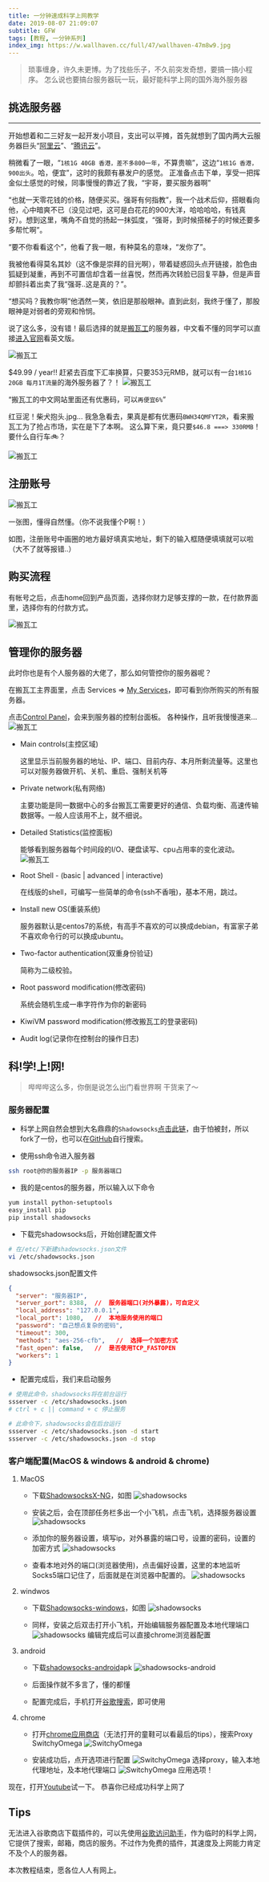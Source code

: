 ```yaml
---
title: 一分钟速成科学上网教学
date: 2019-08-07 21:09:07
subtitle: GFW
tags: [教程, 一分钟系列]
index_img: https://w.wallhaven.cc/full/47/wallhaven-47m8w9.jpg
---
```


> 琐事缠身，许久未更博。为了找些乐子，不久前突发奇想，要搞一搞小程序。
> 怎么说也要搞台服务器玩一玩，最好能科学上网的国外海外服务器

<!-- more -->

## 挑选服务器

----------------
开始想着和二三好友一起开发小项目，支出可以平摊，首先就想到了国内两大云服务器巨头“<u>[阿里云](https://cn.aliyun.com/)</u>”、“<u>[腾讯云](https://cloud.tencent.com/)</u>”。

稍微看了一眼，“`1核1G 40GB 香港，差不多800一年`，不算贵嘛”，这边“`1核1G 香港，900出头`。哈，便宜”，这时的我颇有暴发户的感觉。
正准备点击下单，享受一把挥金似土感觉的时候，同事慢慢的靠近了我，“宇哥，要买服务器啊”

“也就一天零花钱的价格，随便买买。强哥有何指教”，我一个战术后仰，搭眼看向他，心中暗爽不已（没见过吧，这可是白花花的900大洋，哈哈哈哈，有钱真好）。想到这里，嘴角不自觉的扬起一抹弧度，“强哥，到时候搭梯子的时候还要多多帮忙啊”。

“要不你看看这个”，他看了我一眼，有种莫名的意味，“发你了”。

我被他看得莫名其妙（这不像是崇拜的目光啊），带着疑惑回头点开链接，脸色由狐疑到凝重，再到不可置信却含着一丝喜悦，然而再次转脸已回复平静，但是声音却颤抖着出卖了我“强哥..这是真的？”。

“想买吗？我教你啊”他洒然一笑，依旧是那般眼神。直到此刻，我终于懂了，那股眼神是对弱者的旁观和怜悯。


说了这么多，没有错！最后选择的就是<u>[搬瓦工](https://bwg.net/)</u>的服务器，中文看不懂的同学可以直接<u>[进入官网](https://bwh88.net/)</u>看英文版。

![搬瓦工](https://ws1.sinaimg.cn/large/006665PZgy1g5ri7ptm3oj30sy0mxdhj.jpg '搬瓦工产品界面')

$49.99 / year!! 赶紧去百度下汇率换算，只要353元RMB，就可以有一台`1核1G 20GB 每月1T流量`的海外服务器了？！
![搬瓦工](https://ws1.sinaimg.cn/large/006665PZgy1g5riol9ldfj30f205874c.jpg '百度汇率换算')

“搬瓦工的中文网站里面还有优惠码，可以`再便宜6%`”

红豆泥！柴犬抱头.jpg... 我急急看去，果真是都有优惠码`BWH34QMFYT2R`，看来搬瓦工为了抢占市场，实在是下了本啊。
这么算下来，竟只要`$46.8 ===> 330RMB`！要什么自行车🚲？

![搬瓦工](https://ws1.sinaimg.cn/large/006665PZgy1g5riypvnthj30rd0c3dg9.jpg '搬瓦工付款界面')

## 注册账号

![搬瓦工](https://ws1.sinaimg.cn/large/006665PZgy1g5rj5o8k32j30sc0o278q.jpg '注册页面')

一张图，懂得自然懂。（你不说我懂个P啊！）

如图，注册账号中画圈的地方最好填真实地址，剩下的输入框随便填填就可以啦（大不了就等报错..）

## 购买流程

有帐号之后，点击home回到产品页面，选择你财力足够支撑的一款，在付款界面里，选择你有的付款方式。

![搬瓦工](https://ws1.sinaimg.cn/large/006665PZgy1g5rjcp083dj30i9053jrd.jpg '付款页面')

## 管理你的服务器

此时你也是有个人服务器的大佬了，那么如何管控你的服务器呢？

在搬瓦工主界面里，点击 Services => <u>[My Services](https://bwh88.net/clientarea.php?action=products)</u>，即可看到你所购买的所有服务器。

点击<u>[Control Panel](https://kiwivm.64clouds.com/main.php)</u>，会来到服务器的控制台面板。
各种操作，且听我慢慢道来...
![搬瓦工](http://ww1.sinaimg.cn/large/006665PZgy1g5s86a10hjj32ak14i11i.jpg '服务器控制面板')

- Main controls(主控区域)

  这里显示当前服务器的地址、IP、端口、目前内存、本月所剩流量等。这里也可以对服务器做开机、关机、重启、强制关机等

- Private network(私有网络)

  主要功能是同一数据中心的多台搬瓦工需要更好的通信、负载均衡、高速传输数据等。一般人应该用不上，就不细说。

- Detailed Statistics(监控面板)

  能够看到服务器每个时间段的I/O、硬盘读写、cpu占用率的变化波动。
  ![搬瓦工](http://ww1.sinaimg.cn/large/006665PZgy1g5s9e2d9j7j32j20w0q91.jpg '服务器波动')

- Root Shell - (basic | advanced | interactive)

  在线版的shell，可编写一些简单的命令(ssh不香哦)，基本不用，跳过。

- Install new OS(重装系统)

  服务器默认是centos7的系统，有高手不喜欢的可以换成debian，有富家子弟不喜欢命令行的可以换成ubuntu。

- Two-factor authentication(双重身份验证)

  简称为二级校验。

- Root password modification(修改密码)

  系统会随机生成一串字符作为你的新密码

- KiwiVM password modification(修改搬瓦工的登录密码)

- Audit log(记录你在控制台的操作日志)

## 科!学!上!网!

  > 哔哔哔这么多，你倒是说怎么出门看世界啊
  > 干货来了～

### 服务器配置

- 科学上网自然会想到大名鼎鼎的`Shadowsocks`<u>[点击此链](https://github.com/elegantYU/shadowsocks)</u>，由于怕被封，所以fork了一份，也可以在<u>[GitHub](https://github.com)</u>自行搜索。

- 使用ssh命令进入服务器
```bash
ssh root@你的服务器IP -p 服务器端口
```

- 我的是centos的服务器，所以输入以下命令
```bash
yum install python-setuptools
easy_install pip
pip install shadowsocks
```

- 下载完shadowsocks后，开始创建配置文件
```bash
# 在/etc/下新建shadowsocks.json文件
vi /etc/shadowsocks.json
```
shadowsocks.json配置文件
```json
{
  "server": "服务器IP",
  "server_port": 8388,  //  服务器端口(对外暴露)，可自定义
  "local_address": "127.0.0.1",
  "local_port": 1080,   //  本地服务使用的端口
  "password": "自己想点复杂的密码",
  "timeout": 300,
  "methods": "aes-256-cfb",   //  选择一个加密方式
  "fast_open": false,   //  是否使用TCP_FASTOPEN
  "workers": 1
}
```

- 配置完成后，我们来启动服务

```bash
# 使用此命令，shadowsocks将在前台运行
ssserver -c /etc/shadowsocks.json
# ctrl + c || command + c 停止服务
```

```bash
# 此命令下，shadowsocks会在后台运行
ssserver -c /etc/shadowsocks.json -d start
ssserver -c /etc/shadowsocks.json -d stop
```

### 客户端配置(MacOS & windows & android & chrome)

1. MacOS

    - 下载<u>[ShadowsocksX-NG](https://github.com/shadowsocks/ShadowsocksX-NG/releases)</u>，如图
    ![shadowsocks](http://ww1.sinaimg.cn/large/006665PZgy1g5sfg2u53hj31l010ate4.jpg 'mac工具')

    - 安装之后，会在顶部任务栏多出一个小飞机，点击飞机，选择服务器设置
    ![shadowsocks](http://ww1.sinaimg.cn/large/006665PZgy1g5sfk26h91j30u00oiqkb.jpg 'mac工具')
    
    - 添加你的服务器设置，填写ip，对外暴露的端口号，设置的密码，设置的加密方式
    ![shadowsocks](http://ww1.sinaimg.cn/large/006665PZgy1g5sgtuzzb8j30uy0hy762.jpg 'mac工具')

    - 查看本地对外的端口(浏览器使用)，点击偏好设置，这里的本地监听Socks5端口记住了，后面就是在浏览器中配置的。
    ![shadowsocks](http://ww1.sinaimg.cn/large/006665PZgy1g5tkmumty2j30qo0mg777.jpg 'mac工具')

2. windwos

    - 下载<u>[Shadowsocks-windows](https://github.com/shadowsocks/shadowsocks-windows/releases)</u>，如图
    ![shadowsocks](https://ws1.sinaimg.cn/large/006665PZly1g5ueft87rrj30rb0njwfm.jpg 'windows工具')

    - 同样，安装之后双击打开小飞机，开始编辑服务器配置及本地代理端口
    ![shadowsocks](https://ws1.sinaimg.cn/large/006665PZly1g5ueis02oqj30cx0d70sx.jpg 'windows工具')
    编辑完成后可以直接chrome浏览器配置

3. android
    - 下载<u>[shadowsocks-android](https://github.com/shadowsocks/shadowsocks-android/releases)</u>apk
    ![shadowsocks-android](https://ws1.sinaimg.cn/large/006665PZly1g5uf3446cjj30r60jhjsg.jpg 'shadowsocks-android')

    - 后面操作就不多言了，懂的都懂

    - 配置完成后，手机打开<u>[谷歌搜索](https://www.google.com)</u>，即可使用

4. chrome
    
    - 打开<u>[chrome应用商店](https://chrome.google.com/webstore/category/extensions?hl=zh-CN)</u>（无法打开的童鞋可以看最后的tips），搜索Proxy SwitchyOmega
    ![SwitchyOmega](https://ws1.sinaimg.cn/large/006665PZly1g5ueoo2jlwj30tl0neq4a.jpg 'SwitchyOmega')

    - 安装成功后，点开选项进行配置
    ![SwitchyOmega](https://ws1.sinaimg.cn/large/006665PZly1g5uer6yrpgj305a072jrc.jpg 'SwitchyOmega')
    选择proxy，输入本地代理地址，及本地代理端口
    ![SwitchyOmega](https://ws1.sinaimg.cn/large/006665PZly1g5ueuduracj30x90ddaap.jpg 'SwitchyOmega')
    应用选项！ 

现在，打开[Youtube](https://www.youtube.com/)试一下。
恭喜你已经成功科学上网了

## Tips

  无法进入谷歌商店下载插件的，可以先使用<u>[谷歌访问助手](https://chrome.zzzmh.cn/info?token=gocklaboggjfkolaknpbhddbaopcepfp)</u>，作为临时的科学上网，它提供了搜索，邮箱，商店的服务。不过作为免费的插件，其速度及上网能力肯定不及个人的服务器。


本次教程结束，愿各位人人有网上。